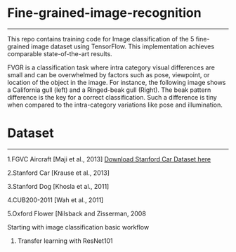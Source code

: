 # Fine-grained-image-recognition
---
This repo contains training code for Image classification of the 5 fine-grained image dataset using TensorFlow. 
This implementation achieves comparable state-of-the-art results.

FVGR is a classification task where intra category visual differences are small and can be overwhelmed by factors such as pose, viewpoint, or location of the object in the image. For instance, the following image shows a California gull (left) and a Ringed-beak gull (Right). The beak pattern difference is the key for a correct classification. Such a difference is tiny when compared to the intra-category variations like pose and illumination.

# Dataset
---

1.FGVC Aircraft [Maji et al., 2013] [Download Stanford Car Dataset here]
  
2.Stanford Car [Krause et al., 2013]

3.Stanford Dog [Khosla et al., 2011]

4.CUB200-2011 [Wah et al., 2011]

5.Oxford Flower [Nilsback and Zisserman, 2008

  
Starting with image classification basic workflow
  1. Transfer learning with ResNet101
  
  
  
  
[Download Stanford Car Dataset here]: https://ai.stanford.edu/~jkrause/cars/car_dataset.html
